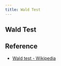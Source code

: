 ```yaml
---
title: Wald Test
---
```


## Wald Test


## Reference
* [Wald test \- Wikipedia](https://en.wikipedia.org/wiki/Wald_test)

